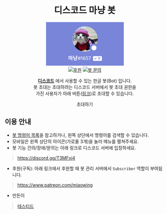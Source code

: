 <div align="center">

# 디스코드 마냥 봇

![마냥 봇 프로필](./main.png)  
[![후원](https://img.shields.io/badge/후원-Donate-f96854?style=flat-square)](https://www.patreon.com/miaowing)
[![봇 문의](https://img.shields.io/badge/문의%20서버-Discord-7289da?style=flat-square)](https://discord.gg/T3MFxj4)  

**[디스코드](http://discord.com)** 에서 사용할 수 있는 한글 봇(Bot) 입니다.  
봇 초대는 초대하려는 디스코드 서버에서 봇 초대 권한을  
가진 사용자가 아래 버튼([링크](https://discord.com/oauth2/authorize?&client_id=218010938807287808&scope=bot&permissions=37014592))로 초대할 수 있습니다.

<!-- 초대 버튼 부분 -->
<div onClick="location.href='https://discord.com/oauth2/authorize?&client_id=218010938807287808&scope=bot&permissions=37014592'" class="button">
	<div class="wrapper">
		<div class="text">
        <span>초대하기</span>
        </div>
	</div>
</div>
<!-- 초대 버튼 부분 END -->

</div>

## 이용 안내

- [봇 명령어 목록](command.md)을 참고하거나, 왼쪽 상단에서 명령어를 검색할 수 있습니다.
- 모바일은 왼쪽 상단의 아이콘(가로줄 3개)을 눌러 메뉴를 펼쳐주세요.
- 봇 기능 건의/장애/문의는 아래 링크로 디스코드 서버에 입장하세요.

> <https://discord.gg/T3MFxj4>

- 후원(구독): 아래 링크에서 후원할 때 봇 관리 서버에서 `Subscriber` 역할이 부여됩니다.

> <https://www.patreon.com/miaowing>

- 만든이

> [테스티드](https://tested.kr)
